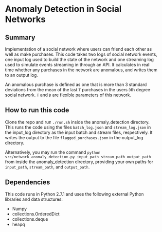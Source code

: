 # Anomaly Detection in Social Networks

## Summary

Implementation of a social network where users can friend each other as well as make purchases. This code takes two logs of social network events, one input log used to build the state of the network and one streaming log used to simulate events streaming in through an API. It calculates in real time whether any purchases in the network are anomalous, and writes them to an output log.

An anomalous purchase is defined as one that is more than 3 standard deviations from the mean of the last `T` purchases in the users `D`th degree social network. `T` and `D` are flexible parameters of this network.


## How to run this code

Clone the repo and run `./run.sh` inside the anomaly_detection directory. This runs the code using the files `batch_log.json` and `stream_log.json` in the input_log directory as the input batch and stream files, respectively. It writes the output to the file `flagged_purchases.json` in the output_log directory.

Alternatively, you may run the command `python src/network_anomaly_detection.py input_path stream_path output_path` from inside the anomaly_detection directory, providing your own paths for `input_path`, `stream_path`, and `output_path`.


## Dependencies

This code runs in Python 2.7.1 and uses the following external Python libraries and data structures:
- Numpy
- collections.OrderedDict
- collections.deque
- heapq

